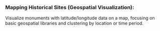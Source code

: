 ### Mapping Historical Sites (Geospatial Visualization): 
Visualize monuments with latitude/longitude data on a map, focusing on basic geospatial libraries and clustering by location or time period.
